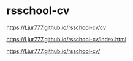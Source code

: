 # rsschool-cv

https://Ljur777.github.io/rsschool-cv/cv

https://Ljur777.github.io/rsschool-cv/index.html

https://Ljur777.github.io/rsschool-cv/
